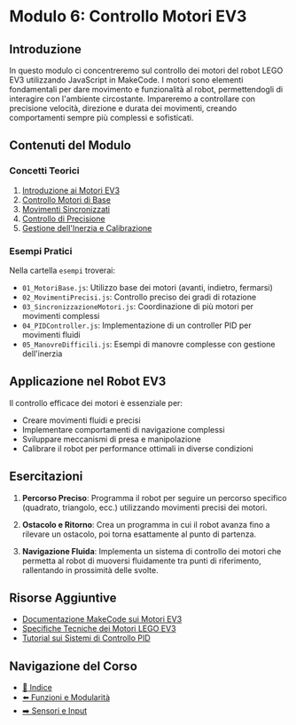 # Modulo 6: Controllo Motori EV3

## Introduzione
In questo modulo ci concentreremo sul controllo dei motori del robot LEGO EV3 utilizzando JavaScript in MakeCode. I motori sono elementi fondamentali per dare movimento e funzionalità al robot, permettendogli di interagire con l'ambiente circostante. Impareremo a controllare con precisione velocità, direzione e durata dei movimenti, creando comportamenti sempre più complessi e sofisticati.

## Contenuti del Modulo

### Concetti Teorici
1. [Introduzione ai Motori EV3](01-IntroduzioneMotori.md)
2. [Controllo Motori di Base](02-ControlloBase.md)
3. [Movimenti Sincronizzati](03-MovimentiSincronizzati.md)
4. [Controllo di Precisione](04-ControlloPrecisione.md)
5. [Gestione dell'Inerzia e Calibrazione](05-InerziaCalibrazione.md)

### Esempi Pratici
Nella cartella `esempi` troverai:
- `01_MotoriBase.js`: Utilizzo base dei motori (avanti, indietro, fermarsi)
- `02_MovimentiPrecisi.js`: Controllo preciso dei gradi di rotazione
- `03_SincronizzazioneMotori.js`: Coordinazione di più motori per movimenti complessi
- `04_PIDController.js`: Implementazione di un controller PID per movimenti fluidi
- `05_ManovreDifficili.js`: Esempi di manovre complesse con gestione dell'inerzia

## Applicazione nel Robot EV3

Il controllo efficace dei motori è essenziale per:
- Creare movimenti fluidi e precisi
- Implementare comportamenti di navigazione complessi
- Sviluppare meccanismi di presa e manipolazione
- Calibrare il robot per performance ottimali in diverse condizioni

## Esercitazioni

1. **Percorso Preciso**: Programma il robot per seguire un percorso specifico (quadrato, triangolo, ecc.) utilizzando movimenti precisi dei motori.

2. **Ostacolo e Ritorno**: Crea un programma in cui il robot avanza fino a rilevare un ostacolo, poi torna esattamente al punto di partenza.

3. **Navigazione Fluida**: Implementa un sistema di controllo dei motori che permetta al robot di muoversi fluidamente tra punti di riferimento, rallentando in prossimità delle svolte.

## Risorse Aggiuntive
- [Documentazione MakeCode sui Motori EV3](https://makecode.mindstorms.com/)
- [Specifiche Tecniche dei Motori LEGO EV3](https://education.lego.com/en-us/product-resources/mindstorms-ev3/downloads/technical-specifications)
- [Tutorial sui Sistemi di Controllo PID](https://www.youtube.com/watch?v=UR0hOmjaHp0)

## Navigazione del Corso
- [📑 Indice](../README.md)
- [⬅️ Funzioni e Modularità](../05-Funzioni-Modularita/README.md)
- [➡️ Sensori e Input](../07-Sensori-Input/README.md)